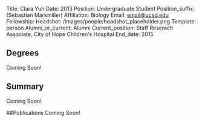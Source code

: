 Title: Clara Yuh
Date: 2013
Position: Undergraduate Student
Position_suffix: (Sebastian Markmiller)
Affiliation: Biology
Email: email@ucsd.edu
Fellowship:
Headshot: /images/people/headshot_placeholder.png
Template: person
Alumni_or_current: Alumni
Current_position: Staff Reserach Associate, City of Hope Children's Hospital
End_date: 2015
<!-- Status: draft -->

## Degrees
Coming Soon!

## Summary
Coming Soon!

##Publications
Coming Soon!